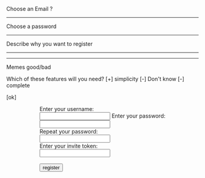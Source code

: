 Choose an Email ?
_____

Choose a password
******

Describe why you want to register
____
_____

Memes
good/bad

Which of these features will you need?
[+] simplicity
[-] Don't know
[-] complete

[ok]

<section style="display:flex;justify-content:center;align-items:center;">
    <form action="localhost:5000/register">
      <label for="username"> Enter your username:</label><br>
      <input id="username" name="username" type="text"
      required pattern="^@?[a-zA-Z_\-=\.\/0-9]+(:matrix\.org)?$"
      required minlength="1" maxlength="200">
      <label for="password">Enter your password:</label><br>
      <input id="password" name="password" type="password"
      required minlength="8" maxlength="128">
      <br>
      <label for="confirm_password">Repeat your password:</label><br>
      <input id="confirm_password" name="confirm" type="password"
      required>
      <br>
      <label for="token">Enter your invite token:</label><br>
      <input id="token" name="token" type="text"
      required pattern="^([A-Z][a-z]+)+$">
      <br><br>
      <input type="submit" value="register">
    </form>
  </section>


  
  
<script>
  // see https://stackoverflow.com/a/901144/3779427
  function getParameterByName(name, url) {
      if (!url) url = window.location.href;
      name = name.replace(/[\[\]]/g, "\\$&");
      var regex = new RegExp("[?&]" + name + "(=([^&#]*)|&|#|$)"),
          results = regex.exec(url);
      if (!results) return null;
      if (!results[2]) return '';
      return decodeURIComponent(results[2].replace(/\+/g, " "));
  }

  // set token input to "?token=" query parameter
  document.getElementById('token').value = getParameterByName("token");

  // html5 validators
  var username = document.getElementById("username");
  var password = document.getElementById("password");
  var confirm_password = document.getElementById("confirm_password");
  var token = document.getElementById("token");

  username.addEventListener("input", function (event) {
    if (username.validity.typeMismatch) {
      username.setCustomValidity("format: @username:matrix.org");
    } else {
      username.setCustomValidity("");
    }
  });

  token.addEventListener("input", function (event) {
    if (token.validity.typeMismatch) {
      token.setCustomValidity("case-sensitive, e.g: SardineImpactReport");
    } else {
      token.setCustomValidity("");
    }
  });

  password.addEventListener("input", function (event) {
    if (password.validity.typeMismatch) {
      password.setCustomValidity("atleast 8 characters long");
    } else {
      password.setCustomValidity("");
    }
  });

  function validatePassword(){
    if(password.value != confirm_password.value) {
      confirm_password.setCustomValidity("passwords don't match");
    } else {
      confirm_password.setCustomValidity("");
    }
  }

  password.onchange = validatePassword;
  confirm_password.onkeyup = validatePassword;
</script>
